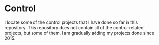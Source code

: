 # Control
I locate some of the control projects that I have done so far in this repository. This repository does not contain all of the control-related projects, but some of them. 
I am gradually adding my projects done since 2015. 
